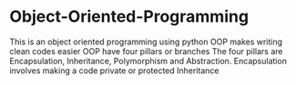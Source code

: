 # Object-Oriented-Programming

This is an object oriented programming using python
OOP makes writing clean codes easier
OOP have four pillars or branches
The four pillars are Encapsulation, Inheritance, Polymorphism and Abstraction.
Encapsulation involves making a code private or protected
Inheritance

